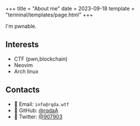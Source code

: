 +++
title = "About me"
date = 2023-09-18
template = "terminal/templates/page.html"
+++

I'm pwnable.

<!-- more -->

## Interests

- CTF (pwn,blockchain)
- Neovim
- Arch linux

## Contacts

-  Email: `info@rqda.wtf`
-  GitHub: [@rqdaA](https://github.com/rqdaA)
-  Twitter: [@907903](https://twitter.com/907903)

